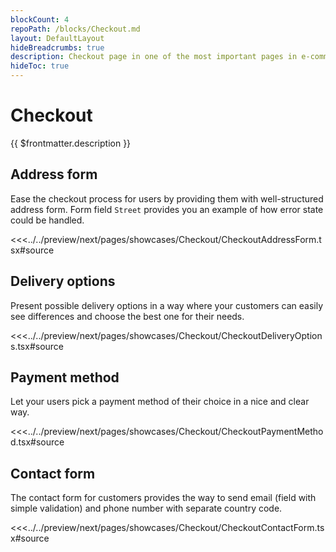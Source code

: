 ```yaml
---
blockCount: 4
repoPath: /blocks/Checkout.md
layout: DefaultLayout
hideBreadcrumbs: true
description: Checkout page in one of the most important pages in e-commerce. Usually it contains information about delivery destination, shipping options and payment methods.
hideToc: true
---
```

# Checkout

{{ $frontmatter.description }}

## Address form

Ease the checkout process for users by providing them with well-structured address form. Form field `Street` provides you an example of how error state could be handled.

<Showcase showcase-name="Checkout/CheckoutAddressForm" style="min-height:600px">

<<<../../preview/next/pages/showcases/Checkout/CheckoutAddressForm.tsx#source

</Showcase>

## Delivery options

Present possible delivery options in a way where your customers can easily see differences and choose the best one for their needs.

<Showcase showcase-name="Checkout/CheckoutDeliveryOptions" style="min-height: 300px;">

<<<../../preview/next/pages/showcases/Checkout/CheckoutDeliveryOptions.tsx#source

</Showcase>

## Payment method

Let your users pick a payment method of their choice in a nice and clear way.

<Showcase showcase-name="Checkout/CheckoutPaymentMethod" style="min-height:320px" >

<<<../../preview/next/pages/showcases/Checkout/CheckoutPaymentMethod.tsx#source

</Showcase>

## Contact form

The contact form for customers provides the way to send email (field with simple validation) and phone number with separate country code.

<Showcase showcase-name="Checkout/CheckoutContactForm" style="min-height: 400px;">

<<<../../preview/next/pages/showcases/Checkout/CheckoutContactForm.tsx#source

</Showcase>
